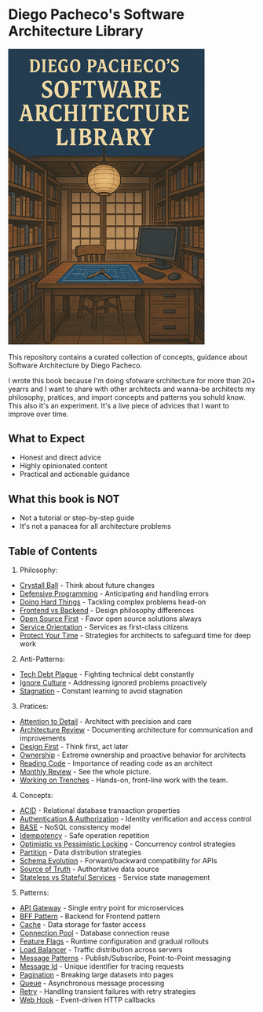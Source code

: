 # Diego Pacheco's Software Architecture Library

<img src="cover.png" width="400">

This repository contains a curated collection of concepts, guidance about Software Architecture by Diego Pacheco.

I wrote this book because I'm doing sfotware srchitecture for more than 20+ yearrs and I want to share with other architects and wanna-be architects my philosophy, pratices, and import concepts and patterns you sohuld know. This also it's an experiment. It's a live piece of advices that I want to improve over time.

## What to Expect

* Honest and direct advice
* Highly opinionated content
* Practical and actionable guidance

## What this book is NOT

* Not a tutorial or step-by-step guide
* It's not a panacea for all architecture problems

## Table of Contents

1. Philosophy:
- [Crystall Ball](philosofy/CRYSTAL_BALL.md) - Think about future changes
- [Defensive Programming](philosofy/DEFENSIVE.md) - Anticipating and handling errors
- [Doing Hard Things](philosofy/DOING_HARD_THINGS.md) - Tackling complex problems head-on
- [Frontend vs Backend](philosofy/FRONTEND_VS_BACKEND.md) - Design philosophy differences
- [Open Source First](philosofy/OSS.md) - Favor open source solutions always
- [Service Orientation](philosofy/SO.md) - Services as first-class citizens
- [Protect Your Time](philosofy/PROTECT_YOUR_TIME.md) -
Strategies for architects to safeguard time for deep work

2. Anti-Patterns:
- [Tech Debt Plague](anti-patterns/TECH_DEBT_PLAGUE.md) - Fighting technical debt constantly
- [Ignore Culture](anti-patterns/IGNORE_CULTURE.md) - Addressing ignored problems proactively
- [Stagnation](anti-patterns/STAGNATION.md) - Constant learning to avoid stagnation

3. Pratices:
- [Attention to Detail](pratices/ATTENTION_TO_DETAIL.md) - Architect with precision and care
- [Architecture Review](pratices/ARCH_REVIEW.md) - Documenting architecture for communication and improvements
- [Design First](pratices/DESIGN_FIRST.md) - Think first, act later
- [Ownership](pratices/OWNERSHIP.md) - Extreme ownership and proactive behavior for architects
- [Reading Code](pratices/READING_CODE.md) - Importance of reading code as an architect
- [Monthly Review](pratices/MONTHLY_REVIEW.md) - See the whole picture.
- [Working on Trenches](pratices/WORKING_ON_TRENCHES.md) - Hands-on, front-line work with the team.

4. Concepts:
- [ACID](concepts/ACID.md) - Relational database transaction properties
- [Authentication & Authorization](concepts/AUTHENT.md) - Identity verification and access control
- [BASE](concepts/BASE.md) - NoSQL consistency model
- [Idempotency](concepts/IDEMPOTENCY.md) - Safe operation repetition
- [Optimistic vs Pessimistic Locking](concepts/OPLOCKING.md) - Concurrency control strategies
- [Partition](concepts/PARTITION.md) - Data distribution strategies
- [Schema Evolution](concepts/SCHEMA_EVOLUTION.md) - Forward/backward compatibility for APIs
- [Source of Truth](concepts/SOURCE_OF_TRUTH.md) - Authoritative data source
- [Stateless vs Stateful Services](concepts/STATELESS_VS_STATEFULL_SVC.md) - Service state management

5. Patterns:
- [API Gateway](patterns/API_GATEWAY.md) - Single entry point for microservices
- [BFF Pattern](patterns/BFF_PATTERN.md) - Backend for Frontend pattern
- [Cache](patterns/CACHE.md) - Data storage for faster access
- [Connection Pool](patterns/CONNECTION_POOL.md) - Database connection reuse
- [Feature Flags](patterns/FEATURE_FLAGS.md) - Runtime configuration and gradual rollouts
- [Load Balancer](patterns/LB.md) - Traffic distribution across servers
- [Message Patterns](patterns/MESSAGE_PATTERNS.md) - Publish/Subscribe, Point-to-Point messaging
- [Message Id](patterns/MESSAGE_ID.md) - Unique identifier for tracing requests
- [Pagination](patterns/PAGINATION.md) - Breaking large datasets into pages
- [Queue](patterns/QUEUE.md) - Asynchronous message processing
- [Retry](patterns/RETRY.md) - Handling transient failures with retry strategies
- [Web Hook](patterns/WEB_HOOK.md) - Event-driven HTTP callbacks